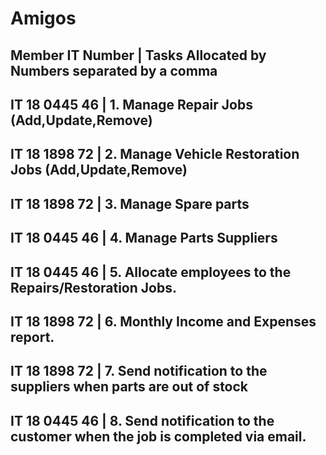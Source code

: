 # Amigos

Member IT Number	| Tasks Allocated by Numbers separated by a comma
-------------------------------------------------------------------------
IT 18 0445 46	    | 1. Manage Repair Jobs (Add,Update,Remove)
-------------------------------------------------------------------------
IT 18 1898 72	    | 2. Manage Vehicle Restoration Jobs (Add,Update,Remove)
-------------------------------------------------------------------------
IT 18 1898 72	    | 3. Manage Spare parts
-------------------------------------------------------------------------
IT 18 0445 46	    | 4. Manage Parts Suppliers
-------------------------------------------------------------------------
IT 18 0445 46	    | 5. Allocate employees to the Repairs/Restoration Jobs.
-------------------------------------------------------------------------
IT 18 1898 72	    | 6. Monthly Income and Expenses report.
-------------------------------------------------------------------------
IT 18 1898 72	    | 7. Send notification to the suppliers when parts are out of stock
-------------------------------------------------------------------------
IT 18 0445 46	    | 8. Send notification to the customer when the job is completed via email.
-------------------------------------------------------------------------

